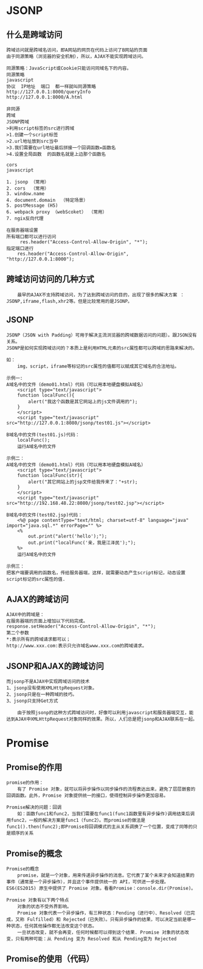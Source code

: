 # JSONP
## 什么是跨域访问
	跨域访问就是跨域名访问，即A网站的网页在代码上访问了B网站的页面
	由于同源策略（浏览器的安全机制），所以，AJAX不能实现跨域访问。
	
	同源策略：JavaScript或Cookie只能访问同域名下的内容。
	同源策略
	javascript
	协议  IP地址  端口  都一样就叫同源策略
	http://127.0.0.1:8000/queryInfo
	http://127.0.0.1:8000/A.html
	
	非同源
	跨域
	JSONP跨域
	>利用script标签的src进行跨域
	>1.创建一个script标签
	>2.url地址放到src当中
	>3.我们需要在url地址最后拼接一个回调函数=函数名
	>4.设置全局函数  的函数名就是上边那个函数名
	
	cors
	javascript
	
	1. jsonp （常用）
	2. cors  （常用）
	3. window.name
	4. document.domain  （特定场景）
	5. postMessage (H5)
	6. webpack proxy （webScoket） （常用）
	7. ngix反向代理
	   
	在服务器端设置
	所有端口都可以进行访问
	 	 res.header("Access-Control-Allow-Origin", "*");    
	指定端口进行
	  	res.header("Access-Control-Allow-Origin", "http://127.0.0.1:8000");

## 跨域访问访问的几种方式
		最早的AJAX不支持跨域访问，为了达到跨域访问的目的，出现了很多的解决方案 ：JSONP,iframe,flash,xhr2等。但是比较常用的是JSONP。

## JSONP	
	JSONP（JSON with Padding）可用于解决主流浏览器的跨域数据访问的问题）。跟JSON没有关系。
	JSONP是如何实现跨域访问的？本质上是利用HTML元素的src属性都可以跨域的思路来解决的。
	
	如：
		img，script，iframe等标记的src属性的值都可以赋成其它域名的合法地址。
	
	示例一:
	A域名中的文件（demo01.html）代码（可以用本地硬盘模拟A域名）
		<script type="text/javascript">
		function localFunc(){
			alert("我这个函数是其它网站上的js文件调用的");
		}
		</script>
		<script type="text/javascript" src="http://127.0.0.1:8080/jsonp/test01.js"></script>
	
	B域名中的文件(test01.js)代码：
		localFunc();
		运行A域名中的文件
	
	示例二：
	A域名中的文件（demo01.html）代码（可以用本地硬盘模拟A域名）
		<script type="text/javascript">
		function localFunc(str){
			alert("其它网站上的jsp文件给我传来了："+str);
		}
		</script>
		<script type="text/javascript" src="http://192.168.48.22:8080/jsonp/test02.jsp"></script>
	
	B域名中的文件(test02.jsp)代码：
		<%@ page contentType="text/html; charset=utf-8" language="java" import="java.sql.*" errorPage="" %>
		<%
			out.print("alert('hello');");
			out.print("localFunc('亲，我是江泽民');");
		%>
		运行A域名中的文件
	
	示例三：
	把客户端要调用的函数名，传给服务器端，这样，就需要动态产生script标记，动态设置script标记的src属性的值.

## AJAX的跨域访问	
	AJAX中的跨域是：
	在服务器端的页面上增加以下代码完成。
	response.setHeader("Access-Control-Allow-Origin", "*");
	第二个参数
	*:表示所有的跨域请求都可以；
	http://www.xxx.com:表示只允许域名www.xxx.com的跨域请求。

## JSONP和AJAX的跨域访问
	而jsonp不是AJAX中实现跨域访问的技术
	1、jsonp没有使用XMLHttpRequest对象。
	2、jsonp只是在一种跨域的技巧。
	3、jsonp只支持Get方式
		
		由于按照jsonp的这种方式跨域访问时，好像可以利用javascript和服务器端交互，能达到AJAX中XMLHttpRequest对象同样的效果。所以，人们总是把jsonp和AJAX联系在一起。

# Promise
## Promise的作用
	promise的作用：
		有了 Promise 对象，就可以将异步操作以同步操作的流程表达出来，避免了层层嵌套的回调函数。此外，Promise 对象提供统一的接口，使得控制异步操作更加容易。
	
	Promise解决的问题：回调
		如：函数func1和func2，当我们需要在func1(func1函数里有异步操作)调用结束后调用func2，一般的解决方案是func1（func2）。而promise的做法是func1().then(func2);即Promise将回调模式的主从关系调换了一个位置，变成了同等的只是顺序的关系

## Promise的概念
	Promise的概念
		promise，就是一个对象，用来传递异步操作的消息。它代表了某个未来才会知道结果的事件（通常是一个异步操作），并且这个事件提供统一的 API，可供进一步处理。 ES6(ES2015) 原生中提供了 Promise 对象。看看Promise：console.dir(Promise)。

	Promise 对象有以下两个特点
		对象的状态不受外界影响。
		Promise 对象代表一个异步操作，有三种状态：Pending（进行中）、Resolved（已完成，又称 Fulfilled）和 Rejected（已失败）。只有异步操作的结果，可以决定当前是哪一种状态，任何其他操作都无法改变这个状态。
		一旦状态改变，就不会再变，任何时候都可以得到这个结果. Promise 对象的状态改变，只有两种可能：从 Pending 变为 Resolved 和从 Pending变为 Rejected

## Promise的使用（代码）
	


















